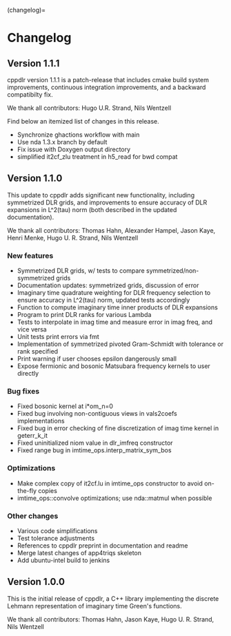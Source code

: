(changelog)=

# Changelog

## Version 1.1.1

cppdlr version 1.1.1 is a patch-release that includes
cmake build system improvements, continuous integration improvements,
and a backward compatibilty fix.

We thank all contributors: Hugo U.R. Strand, Nils Wentzell

Find below an itemized list of changes in this release.

* Synchronize ghactions workflow with main
* Use nda 1.3.x branch by default
* Fix issue with Doxygen output directory
* simplified it2cf_zlu treatment in h5_read for bwd compat


## Version 1.1.0

This update to cppdlr adds significant new functionality, including symmetrized DLR grids, and improvements to ensure accuracy of DLR expansions in L^2(tau) norm (both described in the updated documentation).

We thank all contributors: Thomas Hahn, Alexander Hampel, Jason Kaye, Henri Menke, Hugo U. R. Strand, Nils Wentzell

### New features
* Symmetrized DLR grids, w/ tests to compare symmetrized/non-symmetrized grids
* Documentation updates: symmetrized grids, discussion of error
* Imaginary time quadrature weighting for DLR frequency selection to ensure accuracy in L^2(tau) norm, updated tests accordingly
* Function to compute imaginary time inner products of DLR expansions
* Program to print DLR ranks for various Lambda
* Tests to interpolate in imag time and measure error in imag freq, and vice versa
* Unit tests print errors via fmt
* Implementation of symmetrized pivoted Gram-Schmidt with tolerance or rank specified
* Print warning if user chooses epsilon dangerously small
* Expose fermionic and bosonic Matsubara frequency kernels to user directly

### Bug fixes
* Fixed bosonic kernel at i*om_n=0
* Fixed bug involving non-contiguous views in vals2coefs implementations
* Fixed bug in error checking of fine discretization of imag time kernel in geterr_k_it
* Fixed uninitialized niom value in dlr_imfreq constructor
* Fixed range bug in imtime_ops.interp_matrix_sym_bos

### Optimizations
* Make complex copy of it2cf.lu in imtime_ops constructor to avoid on-the-fly copies
* imtime_ops::convolve optimizations; use nda::matmul when possible

### Other changes
* Various code simplifications
* Test tolerance adjustments
* References to cppdlr preprint in documentation and readme
* Merge latest changes of app4triqs skeleton
* Add ubuntu-intel build to jenkins


## Version 1.0.0

This is the initial release of cppdlr, a C++ library implementing the discrete Lehmann representation of imaginary time Green's functions.

We thank all contributors: Thomas Hahn, Jason Kaye, Hugo U. R. Strand, Nils Wentzell
